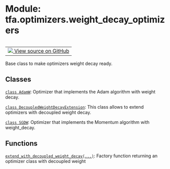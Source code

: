 <div itemscope itemtype="http://developers.google.com/ReferenceObject">
<meta itemprop="name" content="tfa.optimizers.weight_decay_optimizers" />
<meta itemprop="path" content="Stable" />
</div>

# Module: tfa.optimizers.weight_decay_optimizers


<table class="tfo-notebook-buttons tfo-api" align="left">

<td>
  <a target="_blank" href="https://github.com/tensorflow/addons/tree/r0.7/tensorflow_addons/optimizers/weight_decay_optimizers.py">
    <img src="https://www.tensorflow.org/images/GitHub-Mark-32px.png" />
    View source on GitHub
  </a>
</td></table>



Base class to make optimizers weight decay ready.



## Classes

[`class AdamW`](../../tfa/optimizers/AdamW.md): Optimizer that implements the Adam algorithm with weight decay.

[`class DecoupledWeightDecayExtension`](../../tfa/optimizers/weight_decay_optimizers/DecoupledWeightDecayExtension.md): This class allows to extend optimizers with decoupled weight decay.

[`class SGDW`](../../tfa/optimizers/SGDW.md): Optimizer that implements the Momentum algorithm with weight_decay.

## Functions

[`extend_with_decoupled_weight_decay(...)`](../../tfa/optimizers/extend_with_decoupled_weight_decay.md): Factory function returning an optimizer class with decoupled weight



